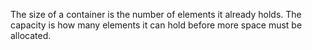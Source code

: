 The size of a container is the number of elements it already holds.
The capacity is how many elements it can hold before more space must be allocated.

